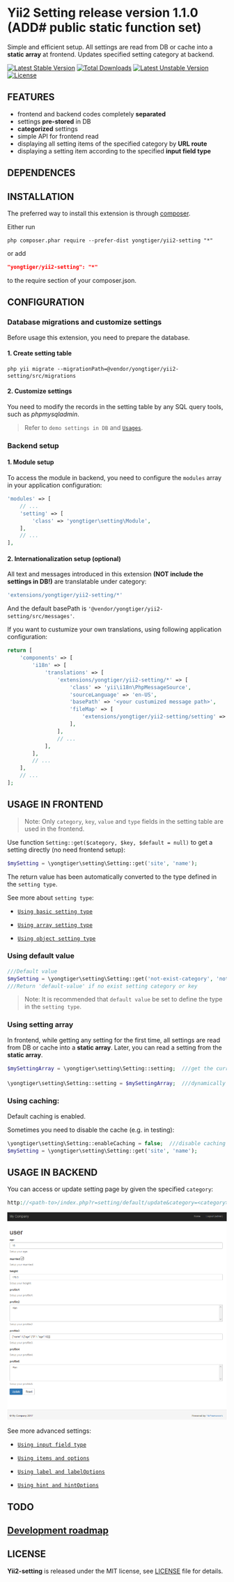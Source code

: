 # Yii2 Setting release version 1.1.0 (ADD# public static function set)

Simple and efficient setup. All settings are read from DB or cache into a **static array** at frontend. Updates specified setting category at backend.

[![Latest Stable Version](https://poser.pugx.org/yongtiger/yii2-setting/v/stable)](https://packagist.org/packages/yongtiger/yii2-setting)
[![Total Downloads](https://poser.pugx.org/yongtiger/yii2-setting/downloads)](https://packagist.org/packages/yongtiger/yii2-setting) 
[![Latest Unstable Version](https://poser.pugx.org/yongtiger/yii2-setting/v/unstable)](https://packagist.org/packages/yongtiger/yii2-setting)
[![License](https://poser.pugx.org/yongtiger/yii2-setting/license)](https://packagist.org/packages/yongtiger/yii2-setting)


## FEATURES

* frontend and backend codes completely **separated**
* settings **pre-stored** in DB
* **categorized** settings
* simple API for frontend read
* displaying all setting items of the specified category by **URL route**
* displaying a setting item according to the specified **input field type**


## DEPENDENCES


## INSTALLATION   

The preferred way to install this extension is through [composer](http://getcomposer.org/download/).

Either run

```
php composer.phar require --prefer-dist yongtiger/yii2-setting "*"
```

or add

```json
"yongtiger/yii2-setting": "*"
```

to the require section of your composer.json.


## CONFIGURATION


### Database migrations and customize settings

Before usage this extension, you need to prepare the database.


####    1. Create setting table

```
php yii migrate --migrationPath=@vendor/yongtiger/yii2-setting/src/migrations
```


####    2. Customize settings

You need to modify the records in the setting table by any SQL query tools, such as *phpmysqladmin*.

> Refer to `demo settings in DB` and [`Usages`](#usage-in-frontend).


### Backend setup

####    1. Module setup 

To access the module in backend, you need to configure the `modules` array in your application configuration:

```php
'modules' => [
    // ...
    'setting' => [
        'class' => 'yongtiger\setting\Module',
    ],
    // ...
],
```


####    2. Internationalization setup (optional)

All text and messages introduced in this extension **(NOT include the settings in DB!)** are translatable under category: 

```php
'extensions/yongtiger/yii2-setting/*'
```

And the default basePath is `'@vendor/yongtiger/yii2-setting/src/messages'`.

If you want to custumize your own translations, using following application configuration:

```php
return [
    'components' => [
        'i18n' => [
            'translations' => [
                'extensions/yongtiger/yii2-setting/*' => [
                    'class' => 'yii\i18n\PhpMessageSource',
                    'sourceLanguage' => 'en-US',
                    'basePath' => '<your custumized message path>',    ///custumize your own translations
                    'fileMap' => [
                        'extensions/yongtiger/yii2-setting/setting' => 'settings.php',
                    ],
                ],
                // ...
            ],
        ],
        // ...
    ],
    // ...
];
```

## USAGE IN FRONTEND

> Note: Only `category`, `key`, `value` and `type` fields in the setting table are used in the frontend.

Use function `Setting::get($category, $key, $default = null)` to get a setting directly (no need frontend setup):

```php
$mySetting = \yongtiger\setting\Setting::get('site', 'name');
``` 

The return value has been automatically converted to the type defined in the `setting type`.

See more about `setting type`:

- [`Using basic setting type`](docs/using-basic-setting-type.md)

- [`Using array setting type`](docs/using-array-setting-type.md)

- [`Using object setting type`](docs/using-object-setting-type.md)


### Using default value

```php
///Default value
$mySetting = \yongtiger\setting\Setting::get('not-exist-category', 'not-exist-name', 'default-value');
///Return 'default-value' if no exist setting category or key
```

> Note: It is recommended that `default value` be set to define the type in the `setting type`.


### Using setting array

In frontend, while getting any setting for the first time, all settings are read from DB or cache into a **static array**. Later, you can read a setting from the **static array**.

```php
$mySettingArray = \yongtiger\setting\Setting::setting;  ///get the current setting array

\yongtiger\setting\Setting::setting = $mySettingArray;  ///dynamically set a setting array
```


### Using caching:

Default caching is enabled.

Sometimes you need to disable the cache (e.g. in testing):

```php
\yongtiger\setting\Setting::enableCaching = false;  ///disable caching
$mySetting = \yongtiger\setting\Setting::get('site', 'name');
``` 


## USAGE IN BACKEND

You can access or update setting page by given the specified `category`:

```php
http://<path-to>/index.php?r=setting/default/update&category=<category>
```

![Yii-Setting](docs/usage-in-backend.png)

See more advanced settings:

- [`Using input field type`](docs/using-input-field-type.md)

- [`Using items and options`](docs/using-items-and-options.md)

- [`Using label and labelOptions`](docs/using-label-and-labeloptions.md)

- [`Using hint and hintOptions`](docs/using-hint-and-hintoptions.md)


## TODO


## [Development roadmap](docs/development-roadmap.md)


## LICENSE 
**Yii2-setting** is released under the MIT license, see [LICENSE](https://opensource.org/licenses/MIT) file for details.
